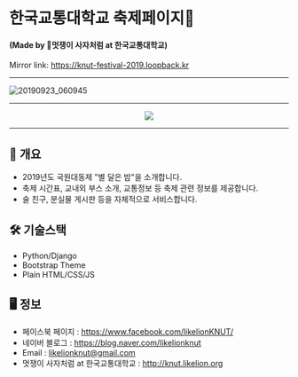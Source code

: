 # 한국교통대학교 축제페이지🎉
#### (Made by 🦁멋쟁이 사자처럼 at 한국교통대학교)

Mirror link: https://knut-festival-2019.loopback.kr

***

![20190923_060945](https://user-images.githubusercontent.com/44333971/65394412-c7fdaf80-ddc8-11e9-8878-1d6376a060b9.png)

***

<p align="center">
<img src="https://user-images.githubusercontent.com/44333971/65394472-a650f800-ddc9-11e9-86a8-1ef08b1b8121.jpg">
</p>

***

## 📒 개요
   * 2019년도 국원대동제 "별 달은 밤"을 소개합니다.
   * 축제 시간표, 교내외 부스 소개, 교통정보 등 축제 관련 정보를 제공합니다.
   * 술 친구, 분실물 게시판 등을 자체적으로 서비스합니다.

## 🛠 기술스택
* Python/Django
* Bootstrap Theme
* Plain HTML/CSS/JS
    
## 🖥 정보
* 페이스북 페이지 : https://www.facebook.com/likelionKNUT/
* 네이버 블로그 : https://blog.naver.com/likelionknut
* Email : likelionknut@gmail.com
* 멋쟁이 사자처럼 at 한국교통대학교 : http://knut.likelion.org
